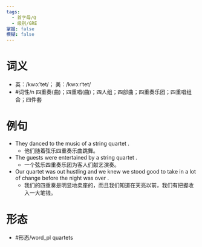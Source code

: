 ```yaml
---
tags:
  - 首字母/Q
  - 级别/GRE
掌握: false
模糊: false
---
```

# 词义
- 英：/kwɔːˈtet/； 美：/kwɔːrˈtet/
- #词性/n  四重奏(曲)；四重唱(曲)；四人组；四部曲；四重奏乐团；四重唱组合；四件套
# 例句
- They danced to the music of a string quartet .
	- 他们随着弦乐四重奏乐曲跳舞。
- The guests were entertained by a string quartet .
	- 一个弦乐四重奏乐团为客人们献艺演奏。
- Our quartet was out hustling and we knew we stood good to take in a lot of change before the night was over .
	- 我们的四重奏是明显地卖座的，而且我们知道在天亮以前，我们有把握收入一大笔钱。
# 形态
- #形态/word_pl quartets
